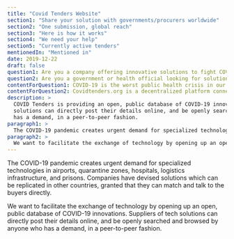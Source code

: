 ```yaml
---
title: "Covid Tenders Website"
section1: "Share your solution with governments/procurers worldwide"
section2: "One submission, global reach"
section3: "Here is how it works"
section4: "We need your help"
section5: "Currently active tenders"
mentionedIn: "Mentioned in"
date: 2019-12-22
draft: false
question1: Are you a company offering innovative solutions to fight COVID-19? > Click here
question2: Are you a government or health official looking for solutions to fight COVID-19? > Click here
contentForQuestion1: COVID-19 is the worst public health crisis in our lifetimes. If you have a solution that can be replicated anywhere in the world, covidtenders.org is a platform for you to match with the tenders directly that needs your solutions today.
contentForQuestion2: Covidtenders.org is a decentralized platform connecting authorities with companies from around the globe with developed technology solutions for COVID-19 - let it be specialized technologies in airports, quarantine zones, hospitals, logistics infrastructure, and prisons.
description: >
  COVID Tenders is providing an open, public database of COVID-19 innovations. Suppliers of tech
  solutions can directly post their details online, and be openly searched and browsed by anyone who
  has a demand, in a peer-to-peer fashion.
paragraph1: >
  The COVID-19 pandemic creates urgent demand for specialized technologies in airports, quarantine zones, hospitals, logistics infrastructure, and prisons. Companies have devised solutions which can be replicated in other countries, granted that they can match and talk to the buyers directly.
paragraph2: >
  We want to facilitate the exchange of technology by opening up an open, public database of COVID-19 innovations. Suppliers of tech solutions can directly post their details online, and be openly searched and browsed by anyone who has a demand, in a peer-to-peer fashion.
---
```


The COVID-19 pandemic creates urgent demand for specialized technologies in airports, quarantine zones,
hospitals, logistics infrastructure, and prisons. Companies have devised solutions which can be
replicated in other countries, granted that they can match and talk to the buyers directly.

We want to facilitate the exchange of technology by opening up an open, public database of COVID-19
innovations. Suppliers of tech solutions can directly post their details online, and be openly
searched and browsed by anyone who has a demand, in a peer-to-peer fashion.
